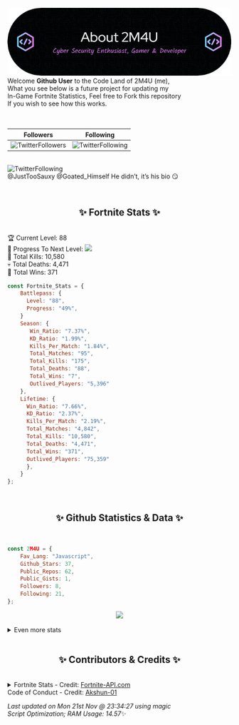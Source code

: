 
  ![Header](./src/github-banner.png)
  <br>
  Welcome **Github User** to the Code Land of 2M4U (me),<br>
  What you see below is a future project for updating my<br>
  In-Game Fortnite Statistics, Feel free to Fork this repository<br>
  If you wish to see how this works.
  <br><br>
  <br>
  
  | Followers  | Following |
  | ---------- |:---------:|
  | ![TwitterFollowers](https://img.shields.io/badge/Twitter%20Followers-81-blue)  | ![TwitterFollowing](https://img.shields.io/badge/Twitter%20Following-232-blue)  |


  <br>![TwitterFollowing](https://img.shields.io/badge/Latest%20Tweet--blue)<br>
  @JustTooSauxy @Goated_Himself He didn’t, it’s his bio 😏
   
  <br><h2 align="center"> ✨ Fortnite Stats ✨</h2><br>
  🏆 Current Level: 88<br>
  🎉 Progress To Next Level: ![](https://geps.dev/progress/49)<br>
  🎯 Total Kills: 10,580<br>
  💀 Total Deaths: 4,471<br>
  👑 Total Wins: 371<br>

```js
const Fortnite_Stats = {
    Battlepass: {
      Level: "88",
      Progress: "49%",    
    }
    Season: { 
       Win_Ratio: "7.37%",
       KD_Ratio: "1.99%",
       Kills_Per_Match: "1.84%",
       Total_Matches: "95",
       Total_Kills: "175",
       Total_Deaths: "88",
       Total_Wins: "7",
       Outlived_Players: "5,396"
    },
    Lifetime: {
      Win_Ratio: "7.66%",
      KD_Ratio: "2.37%",
      Kills_Per_Match: "2.19%",
      Total_Matches: "4,842",
      Total_Kills: "10,580",
      Total_Deaths: "4,471",
      Total_Wins: "371",
      Outlived_Players: "75,359"
      },
    }
}; 
```


<br><h2 align="center"> ✨ Github Statistics & Data ✨</h2><br>

```js
const 2M4U = {
    Fav_Lang: "Javascript",
    Github_Stars: 37,
    Public_Repos: 62,
    Public_Gists: 1,
    Followers: 8,
    Following: 21,
}; 
```

<p align="center">
<img src="https://github-readme-streak-stats.herokuapp.com/?user=2M4U&theme=tokyonight">
</p>
<details>
  <summary>
      Even more stats
  </summary>
  <p align="center">
    <img src="https://github-profile-trophy.vercel.app/?username=2M4U&theme=dracula">
    <img src="https://github-readme-stats.vercel.app/api?username=2M4U&theme=tokyonight&count_private=true&show_icons=true&include_all_commits=true">
  </p>
</details>
<br><h2 align="center"> ✨ Contributors & Credits ✨</h2><br>
<details>
  <summary>
      Fortnite Stats - Credit: <a href="https://fortnite-api.com/?utm_source=github.com/2M4U/2M4U">Fortnite-API.com</a><br>
      Code of Conduct - Credit: <a href="https://github.com/Akshun-01">Akshun-01</a>
  </summary>
</details>

<!-- Last updated on Mon Nov 21 2022 23:34:27 GMT+0000 (Coordinated Universal Time) ;-;-->
<i>Last updated on  Mon 21st Nov @ 23:34:27 using magic<br>
Script Optimization; RAM Usage: 14.57</i>✨